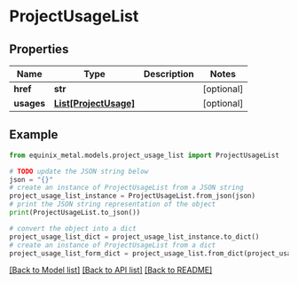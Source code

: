 # ProjectUsageList


## Properties

Name | Type | Description | Notes
------------ | ------------- | ------------- | -------------
**href** | **str** |  | [optional] 
**usages** | [**List[ProjectUsage]**](ProjectUsage.md) |  | [optional] 

## Example

```python
from equinix_metal.models.project_usage_list import ProjectUsageList

# TODO update the JSON string below
json = "{}"
# create an instance of ProjectUsageList from a JSON string
project_usage_list_instance = ProjectUsageList.from_json(json)
# print the JSON string representation of the object
print(ProjectUsageList.to_json())

# convert the object into a dict
project_usage_list_dict = project_usage_list_instance.to_dict()
# create an instance of ProjectUsageList from a dict
project_usage_list_form_dict = project_usage_list.from_dict(project_usage_list_dict)
```
[[Back to Model list]](../README.md#documentation-for-models) [[Back to API list]](../README.md#documentation-for-api-endpoints) [[Back to README]](../README.md)


